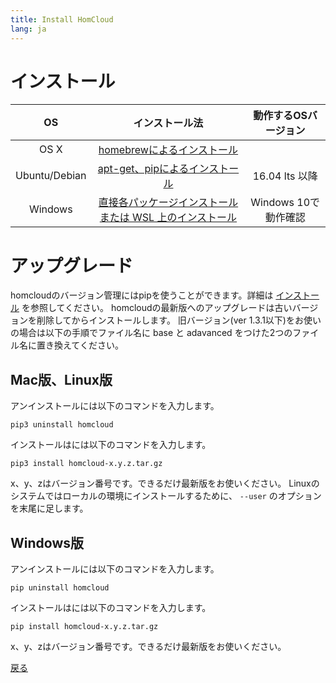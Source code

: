 ```yaml
---
title: Install HomCloud
lang: ja
---
```


# インストール

|OS|インストール法|動作するOSバージョン|
|:----:|:----:|:----:|
|OS X|[homebrewによるインストール](install_guide_for_Mac.html)||
|Ubuntu/Debian|[apt-get、pipによるインストール](install_guide_for_Ubuntu.html)|16.04 lts 以降|
|Windows|[直接各パッケージインストール または WSL 上のインストール](install_guide_for_Windows.html)|Windows 10で動作確認|

<!-- |Debian|[apt-get、dpkgによるインストール](install_guide_for_Debian.html)|Jessie またはそれ以降| -->

# アップグレード

homcloudのバージョン管理にはpipを使うことができます。詳細は [インストール](OS_selects.html) を参照してください。
homcloudの最新版へのアップグレードは古いバージョンを削除してからインストールします。
旧バージョン(ver 1.3.1以下)をお使いの場合は以下の手順でファイル名に base と adavanced をつけた2つのファイル名に置き換えてください。

## Mac版、Linux版

アンインストールには以下のコマンドを入力します。

	pip3 uninstall homcloud

インストールはには以下のコマンドを入力します。

	pip3 install homcloud-x.y.z.tar.gz

x、y、zはバージョン番号です。できるだけ最新版をお使いください。
Linuxのシステムではローカルの環境にインストールするために、 `--user` のオプションを末尾に足します。

## Windows版

アンインストールには以下のコマンドを入力します。

	pip uninstall homcloud

インストールはには以下のコマンドを入力します。

	pip install homcloud-x.y.z.tar.gz

x、y、zはバージョン番号です。できるだけ最新版をお使いください。

[戻る](index.html)
